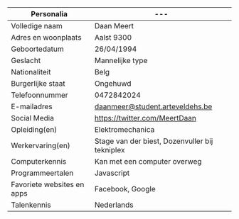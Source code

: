 |Personalia| ---|
|------|-----|
|Volledige naam|Daan Meert|
|Adres en woonplaats| Aalst 9300 |
|Geboortedatum| 26/04/1994|
|Geslacht| Mannelijke type|
|Nationaliteit| Belg|
|Burgerlijke staat | Ongehuwd |
|Telefoonnummer| 0472842024|
|E-mailadres | daanmeer@student.arteveldehs.be|
|Social Media| https://twitter.com/MeertDaan|
|Opleiding(en)| Elektromechanica |
|Werkervaring(en)| Stage van der biest, Dozenvuller bij tekniplex |
|Computerkennis| Kan met een computer overweg|
|Programmeertalen| Javascript|
|Favoriete websites en apps| Facebook, Google|
|Talenkennis| Nederlands|

